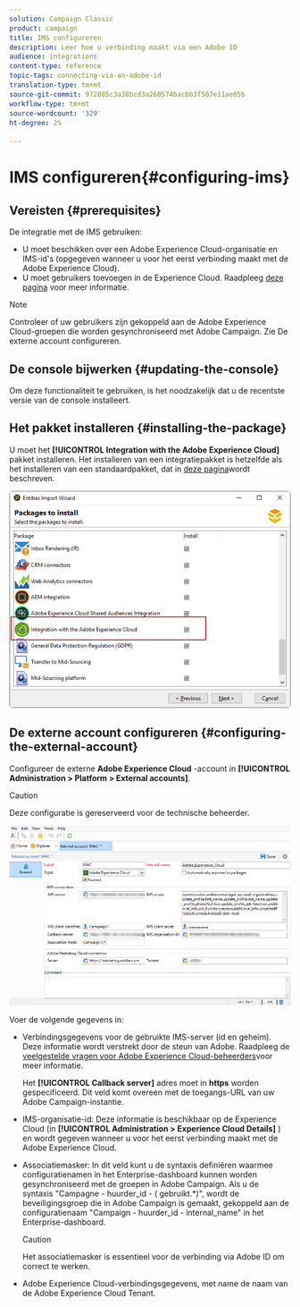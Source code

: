```yaml
---
solution: Campaign Classic
product: campaign
title: IMS configureren
description: Leer hoe u verbinding maakt via een Adobe ID
audience: integrations
content-type: reference
topic-tags: connecting-via-an-adobe-id
translation-type: tm+mt
source-git-commit: 972885c3a38bcd3a260574bacbb3f507e11ae05b
workflow-type: tm+mt
source-wordcount: '329'
ht-degree: 2%

---
```



# IMS configureren{#configuring-ims}

## Vereisten {#prerequisites}

De integratie met de IMS gebruiken:

* U moet beschikken over een Adobe Experience Cloud-organisatie en IMS-id&#39;s (opgegeven wanneer u voor het eerst verbinding maakt met de Adobe Experience Cloud).
* U moet gebruikers toevoegen in de Experience Cloud. Raadpleeg [deze pagina](https://docs.adobe.com/content/help/en/core-services/interface/manage-users-and-products/admin-getting-started.html) voor meer informatie.

>[!NOTE]
>
>Controleer of uw gebruikers zijn gekoppeld aan de Adobe Experience Cloud-groepen die worden gesynchroniseerd met Adobe Campaign. Zie De externe account [](#configuring-the-external-account)configureren.

## De console bijwerken {#updating-the-console}

Om deze functionaliteit te gebruiken, is het noodzakelijk dat u de recentste versie van de console installeert.

## Het pakket installeren {#installing-the-package}

U moet het **[!UICONTROL Integration with the Adobe Experience Cloud]** pakket installeren. Het installeren van een integratiepakket is hetzelfde als het installeren van een standaardpakket, dat in [deze pagina](../../installation/using/installing-campaign-standard-packages.md)wordt beschreven.

![](assets/ims_6.png)

## De externe account configureren {#configuring-the-external-account}

Configureer de externe **Adobe Experience Cloud** -account in **[!UICONTROL Administration > Platform > External accounts]**.

>[!CAUTION]
>
>Deze configuratie is gereserveerd voor de technische beheerder.

![](assets/ims_5.png)

Voer de volgende gegevens in:

* Verbindingsgegevens voor de gebruikte IMS-server (id en geheim). Deze informatie wordt verstrekt door de steun van Adobe. Raadpleeg de [veelgestelde vragen voor Adobe Experience Cloud-beheerders](https://docs.adobe.com/content/help/en/core-services/interface/manage-users-and-products/faq.html)voor meer informatie.

   Het **[!UICONTROL Callback server]** adres moet in **https** worden gespecificeerd. Dit veld komt overeen met de toegangs-URL van uw Adobe Campaign-instantie.

* IMS-organisatie-id: Deze informatie is beschikbaar op de Experience Cloud (in **[!UICONTROL Administration > Experience Cloud Details]** ) en wordt gegeven wanneer u voor het eerst verbinding maakt met de Adobe Experience Cloud.
* Associatiemasker: In dit veld kunt u de syntaxis definiëren waarmee configuratienamen in het Enterprise-dashboard kunnen worden gesynchroniseerd met de groepen in Adobe Campaign. Als u de syntaxis &quot;Campagne - huurder_id - ( gebruikt.*)&quot;, wordt de beveiligingsgroep die in Adobe Campaign is gemaakt, gekoppeld aan de configuratienaam &quot;Campaign - huurder_id - internal_name&quot; in het Enterprise-dashboard.

   >[!CAUTION]
   >
   >Het associatiemasker is essentieel voor de verbinding via Adobe ID om correct te werken.

* Adobe Experience Cloud-verbindingsgegevens, met name de naam van de Adobe Experience Cloud Tenant.

